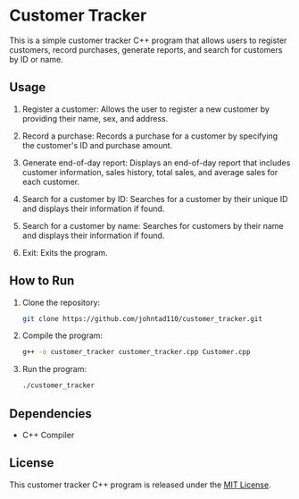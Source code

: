 # Customer Tracker

This is a simple customer tracker C++ program that allows users to register customers, record purchases, generate reports, and search for customers by ID or name.

## Usage

1. Register a customer: Allows the user to register a new customer by providing their name, sex, and address.

2. Record a purchase: Records a purchase for a customer by specifying the customer's ID and purchase amount.

3. Generate end-of-day report: Displays an end-of-day report that includes customer information, sales history, total sales, and average sales for each customer.

4. Search for a customer by ID: Searches for a customer by their unique ID and displays their information if found.

5. Search for a customer by name: Searches for customers by their name and displays their information if found.

6. Exit: Exits the program.

## How to Run

1. Clone the repository:

   ```bash
   git clone https://github.com/johntad110/customer_tracker.git
   ```

2. Compile the program:

   ```bash
   g++ -o customer_tracker customer_tracker.cpp Customer.cpp
   ```

3. Run the program:

   ```bash
   ./customer_tracker
   ```

## Dependencies

- C++ Compiler

## License

This customer tracker C++ program is released under the [MIT License](https://raw.githubusercontent.com/johntad110/customer_tracker/main/LICENSE).

```
